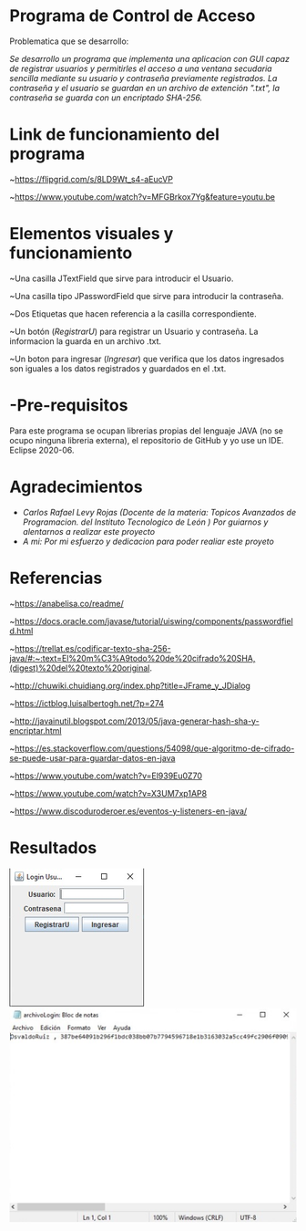 # Programa de Control de Acceso

Problematica que se desarrollo:

*Se desarrollo un programa que implementa una aplicacion con GUI capaz de registrar usuarios y permitirles el acceso a una ventana secudaria sencilla mediante su usuario y contraseña previamente registrados. La contraseña y el usuario se guardan en un archivo de extención ".txt", la contraseña se guarda con un encriptado SHA-256.*

# Link de funcionamiento del programa

~https://flipgrid.com/s/8LD9Wt_s4-aEucVP

~https://www.youtube.com/watch?v=MFGBrkox7Yg&feature=youtu.be

# Elementos visuales y funcionamiento

~Una casilla JTextField que sirve para introducir el Usuario.

~Una casilla tipo JPasswordField que sirve para introducir la contraseña.

~Dos Etiquetas que hacen referencia a la casilla correspondiente.

~Un botón (*RegistrarU*) para registrar un Usuario y contraseña. La informacion la guarda en un archivo .txt.

~Un boton para ingresar (*Ingresar*) que verifica que los datos ingresados son iguales a los datos registrados y guardados en el .txt.

# -Pre-requisitos

Para este programa se ocupan librerias propias del lenguaje JAVA (no se ocupo ninguna libreria externa), el repositorio de GitHub y yo use un IDE. Eclipse 2020-06.

# Agradecimientos

- *Carlos Rafael Levy Rojas (Docente de la materia: Topicos Avanzados de Programacion. del Instituto Tecnologico de León ) Por guiarnos y alentarnos a realizar este proyecto*
- *A mi: Por mi esfuerzo y dedicacion para poder realiar este proyeto*

# Referencias
~https://anabelisa.co/readme/

~https://docs.oracle.com/javase/tutorial/uiswing/components/passwordfield.html

~https://trellat.es/codificar-texto-sha-256-java/#:~:text=El%20m%C3%A9todo%20de%20cifrado%20SHA,(digest)%20del%20texto%20original.

~http://chuwiki.chuidiang.org/index.php?title=JFrame_y_JDialog

~https://ictblog.luisalbertogh.net/?p=274

~http://javainutil.blogspot.com/2013/05/java-generar-hash-sha-y-encriptar.html

~https://es.stackoverflow.com/questions/54098/que-algoritmo-de-cifrado-se-puede-usar-para-guardar-datos-en-java

~https://www.youtube.com/watch?v=El939Eu0Z70

~https://www.youtube.com/watch?v=X3UM7xp1AP8

~https://www.discoduroderoer.es/eventos-y-listeners-en-java/

# Resultados
![](figures/Prueba_Login.jpg)
![](figures/atxt.jpg)


